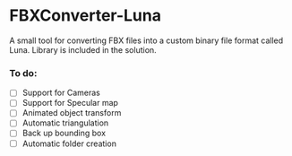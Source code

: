 # FBXConverter-Luna
A small tool for converting FBX files into a custom binary file format called Luna. Library is included in the solution.


### To do:

- [ ] Support for Cameras
- [ ] Support for Specular map
- [ ] Animated object transform
- [ ] Automatic triangulation
- [ ] Back up bounding box
- [ ] Automatic folder creation